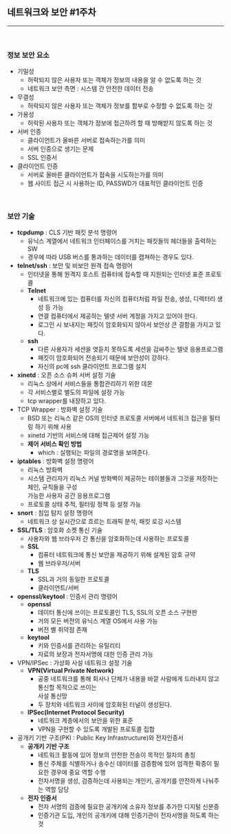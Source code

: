 ## 네트워크와 보안 #1주차

***

<br> 

### 정보 보안 요소

- 기밀성
  - 허락되지 않은 사용자 또는 객체가 정보의 내용을 알 수 없도록 하는 것
  - 네트워크 보안 측면 : 시스템 간 안전한 데이터 전송
- 무결성
  - 허락되지 않은 사용자 또는 객체가 정보를 함부로 수정할 수 없도록 하는 것
- 가용성
  - 허락된 사용자 또는 객체가 정보에 접근하려 할 때 방해받지 않도록 하는 것
- 서버 인증
  - 클라이언트가 올바른 서버로 접속하는가를 의미
  - 서버 인증으로 생기는 문제
  - SSL 인증서
- 클라이언트 인증
  - 서버로 올바른 클라이언트가 접속을 시도하는가를 의미
  - 웹 사이트 접근 시 사용하는 ID, PASSWD가 대표적인 클라이언트 인증

<br> 

### **보안 기술**

- **tcpdump** : CLS 기반 패킷 분석 명령어
  - 유닉스 계열에서 네트워크 인터페이스를 거치는 패킷들의 헤더들을 출력하는 SW
  - 경우에 따라 USB 버스를 통과하는 데이터를 캡쳐하는 경우도 있다.
- **telnet/ssh** : 보안 및 비보안 원격 접속 명령어
  - 인터넷을 통해 원격지 호스트 컴퓨터에 접속할 때 지원되는 인터넷 표준 프로토콜
  - **Telnet**
    - 네트워크에 있는 컴퓨터를 자신의 컴퓨터처럼 파일 전송, 생성, 디렉터리 생성 등 가능
    - 연결 컴퓨터에서 제공하는 텔넷 서버 계정을 가지고 있어야 한다.
    - 로그인 시 보내지는 패킷이 암호화되지 않아서 보안상 큰 결함을 가지고 있다.
  - **ssh**
    - 다른 사용자가 세션을 엿듣지 못하도록 세션을 감싸주는 텔넷 응용프로그램
    - 패킷이 암호화되어 전송되기 때문에 보안성이 강하다.
    - 자신의 pc에 ssh 클라이언트 프로그램 설치
- **xinetd** : 오픈 소스 슈퍼 서버 설정 기술
  - 리눅스 상에서 서비스들을 통합관리하기 위한 데몬
  - 각 서비스별로 별도의 파일에 설정 가능
  - tcp wrapper를 내장하고 있다.
- TCP Wrapper : 방화벽 설정 기술
  - BSD 또는 리눅스 같은 OS의 인터넷 프로토콜 서버에서 네트워크 접근을 필터링 하기 위해 사용
  - xinetd 기반의 서비스에 대해 접근제어 설정 가능
  - **제어 서비스 확인 방법**
    - which : 실행되는 파일의 경로명을 보여준다.
- **iptables** : 방화벽 설정 명령어
  - 리눅스 방화벽
  - 시스템 관리자가 리눅스 커널 방화벽이 제공하는 테이블들과 그것을 저장하는 체인, 규칙들을 구성<br> 가능한 사용자 공간 응용프로그램
  - 프로토콜 상태 추적, 필터링 정책 등 설정 가능
- **snort** : 침입 탐지 설정 명령어
  - 네트워크 상 실시간으로 흐르는 트래픽 분석, 패킷 로깅 시스템
- **SSL/TLS** : 암호화 소켓 통신 기술
  - 사용자와 웹 브라우저 간 통신을 암호화하는데 사용하는 프로토콜 
  - **SSL**
    - 컴퓨터 네트워크에 통신 보안을 제공하기 위해 설계된 암호 규약
    - 웹 브라우저/서버
  - **TLS**
    - SSL과 거의 동일한 프로토콜
    - 클라이언트/서버
- **openssl/keytool** : 인증서 관리 명령어
  - **openssl**
    - 데이터 통신에 쓰이는 프로토콜인 TLS, SSL의 오픈 소스 구현판
    - 거의 모든 버전의 유닉스 계열 OS에서 사용 가능
    - 버전 별 취약점 존재
  - **keytool**
    - 키와 인증서를 관리하는 유틸리티
    - 자료의 보장과 전자서명에 대한 인증 관리 가능
- VPN/IPSec : 가상화 사설 네트워크 설정 기술
  - **VPN(Virtual Private Network)**
    - 공중 네트워크를 통해 회사나 단체가 내용을 바깥 사람에게 드러내지 않고 통신할 목적으로 쓰이는<br> 사설 통신망
    - 두 장치와 네트워크 사이에 암호화된 터널이 생성된다.
  - **IPSec(Internet Protocol Security)**
    - 네트워크 계층에서의 보안을 위한 표준
    - VPN을 구현할 수 있도록 개발된 프로토콜 집합
- 공개키 기반 구조(PKI : Public Key Infrastructure)와 전자인증서
  - **공개키 기반 구조**
    - 네트워크 활동에 있어 정보의 안전한 전송이 목적인 절차의 총칭
    - 통신 주체를 식별하거나 송수신 데이터를 검증함에 있어 엄격한 확증이 필요한 경우에 중요 역할 수행
    - 전자서명을 생성, 검증하는데 사용되는 개인키, 공개키를 안전하게 나눠주는 역할 담당
  - **전자 인증서**
    - 전자 서명의 검증에 필요한 공개키에 소유자 정보를 추가한 디지털 신분증
    - 인증기관 도입, 개인의 공개키에 대해 인증기관이 전자서명을 하도록 하는 것